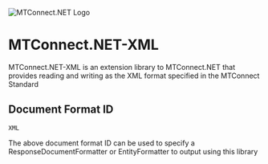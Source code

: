 ﻿![MTConnect.NET Logo](https://raw.githubusercontent.com/TrakHound/MTConnect.NET/master/img/mtconnect-net-03-md.png) 

# MTConnect.NET-XML
MTConnect.NET-XML is an extension library to MTConnect.NET that provides reading and writing as the XML format specified in the MTConnect Standard

## Document Format ID
```
XML
```
The above document format ID can be used to specify a ResponseDocumentFormatter or EntityFormatter to output using this library
